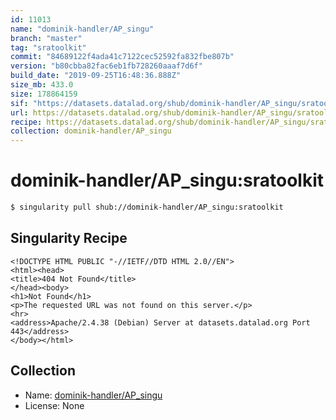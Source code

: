 ```yaml
---
id: 11013
name: "dominik-handler/AP_singu"
branch: "master"
tag: "sratoolkit"
commit: "84689122f4ada41c7122cec52592fa832fbe807b"
version: "b80cbba82fac6eb1fb728260aaaf7d6f"
build_date: "2019-09-25T16:48:36.888Z"
size_mb: 433.0
size: 178864159
sif: "https://datasets.datalad.org/shub/dominik-handler/AP_singu/sratoolkit/2019-09-25-84689122-b80cbba8/b80cbba82fac6eb1fb728260aaaf7d6f.sif"
url: https://datasets.datalad.org/shub/dominik-handler/AP_singu/sratoolkit/2019-09-25-84689122-b80cbba8/
recipe: https://datasets.datalad.org/shub/dominik-handler/AP_singu/sratoolkit/2019-09-25-84689122-b80cbba8/Singularity
collection: dominik-handler/AP_singu
---
```


# dominik-handler/AP_singu:sratoolkit

```bash
$ singularity pull shub://dominik-handler/AP_singu:sratoolkit
```

## Singularity Recipe

```singularity
<!DOCTYPE HTML PUBLIC "-//IETF//DTD HTML 2.0//EN">
<html><head>
<title>404 Not Found</title>
</head><body>
<h1>Not Found</h1>
<p>The requested URL was not found on this server.</p>
<hr>
<address>Apache/2.4.38 (Debian) Server at datasets.datalad.org Port 443</address>
</body></html>
```

## Collection

 - Name: [dominik-handler/AP_singu](https://github.com/dominik-handler/AP_singu)
 - License: None

